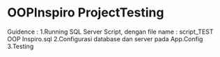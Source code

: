 # OOPInspiro ProjectTesting
Guidence :
1.Running SQL Server Script, dengan file name : script_TEST OOP Inspiro.sql
2.Configurasi database dan server pada App.Config
3.Testing
